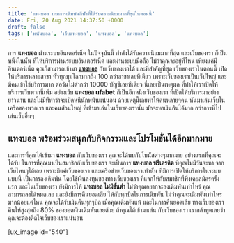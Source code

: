 ```yaml
---
title: 'แทงบอล เกมการเดิมพันกีฬาที่ได้รับความนิยมมากที่สุดในตอนนี้'
date: Fri, 20 Aug 2021 14:37:50 +0000
draft: false
tags: ['พนันบอล', 'เว็บแทงบอล', 'แทงบอล', 'แทงบอล']
---
```


การ **แทงบอล** ผ่านระบบอินเตอร์เน็ต ในปัจจุบันนี้ กำลังได้รับความนิยมมากที่สุด และเว็บของเรา ก็เป็นหนึ่งในนั้น ที่ให้บริการผ่านระบบอินเตอร์เน็ต และผ่านระบบมือถือ ไม่ว่าคุณจะอยู่ที่ไหน เพียงแค่มีอินเตอร์เน็ต คุณก็สามารถเข้ามา [**แทงบอล**](/archives/) กับเว็บของเราได้ และที่สำคัญที่สุด เว็บของเราในตอนนี้ เปิดให้บริการหลายสาขา ทั้วทุกมุมโลกมากถึง 100 กว่าสาขาเลยทีเดียว เพราะเว็บของเราเป็นเว็บใหญ่ และมีคนเข้าใช้บริการมาก ต่อวันไม่ต่ำกว่า 10000 บัญชีเลยทีเดียว นี่เลยเป็นเหตุผล ที่ทำให้เราเปิดให้บริการเว็บพวกนี้เพิ่ม อย่างเว็บ **แทงบอล** **ufabet** ก็เป็นอีกหนึ่งเว็บของเรา ที่เปิดให้บริการมาอย่างยาวนาน และไม่มีทีท่าว่าจะเปิดหนีนักพนันแน่นอน ด้วยเหตุนี้เลยทำให้คนหลายๆคน หันมาเล่นเว็บในเครือของพวกเรา และคนส่วนใหญ่ ที่เข้ามาเล่นในเว็บของเรานั้น มักจะหาเงินกันได้มาก กว่าการที่ไปเล่นเว็บอื่นๆ

**แทงบอล พร้อมร่วมสนุกกับกิจกรรมและโปรโมชั่นได้อีกมากมาย**
----------------------------------------------------------

และการที่คุณได้เข้ามา **แทงบอล** กับเว็บของเรา คุณจะได้พบกับโบนัสต่างๆมากมาย อย่างแรกที่คุณจะได้รับ ในการที่คุณมาเป็นสมาชิกกับเว็บของเรา จะเป็นการ **แทงบอล ฟรีเครดิต** ที่คุณไม่มีวันจะหา จากเว็บไหนๆได้เลย เพราะมีแค่เว็บของเรา และเครือข่ายเว็บของเราเท่านั้น ที่มีการเปิดให้บริการในระบบแบบนี้ เป็นการลงเดิมพัน โดยใช้เงินลงทุนของทางเว็บของเรา ที่แจกให้กับสมาชิกที่พึ่งเคยสมัครครั้งแรก และในเว็บของเรา ยังมีการให้ **แทงบอล ไม่มีขั้นต่ำ** ไม่ว่าคุณอยากจะลงเดิมพันเท่าไหร่ คุณสามารถลงได้หมดเลย และยังมีการคืนยอดเสีย ให้กับทุกบิลในการเดิมพัน ไม่ว่าคุณจะเดิมพันเท่าไหร่ มากน้อยแค่ไหน คุณจะได้รับเงินคืนทุกๆบิล เมื่อคุณเดิมพันแพ้ และในการคืนยอดเสีย ทางเว็บของเรา คืนให้สูงสุดถึง 80% ของยอดเงินเดิมพันเลยด้วย ถ้าคุณได้เข้ามาเล่น กับเว็บของเรา เรากล้าพูดเลยว่า คุณจะต้องติดใจเว็บของเราแน่นอน

\[ux\_image id="540"\]